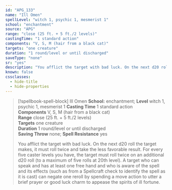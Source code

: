 ```yaml
---
id: "APG_133"
name: "Ill Omen"
spellLevel: "witch 1, psychic 1, mesmerist 1"
school: "enchantment"
source: "APG"
range: "close (25 ft. + 5 ft./2 levels)"
castingTime: "1 standard action"
components: "V, S, M (hair from a black cat)"
targets: "one creature"
duration: "1 round/level or until discharged"
saveType: "none"
sr: "yes"
description: "You afflict the target with bad luck. On the next d20 roll the target makes, it must roll twice and take the less favorable result. For every five caster levels you have, the target must roll twice on an additional d20 roll (to a maximum of five rolls at 20th level).  A target who can speak and has at least one free hand and who is aware of the spell and its effects (such as from a Spellcraft check to identify the spell as it is cast) can negate one reroll by spending a move action to utter a brief prayer or good luck charm to appease the spirits of ill fortune."
known: false
cssclasses:
  - hide-title
  - hide-properties
---
```


> [!spellbook-spell-block] Ill Omen
> **School:** enchantment; **Level** witch 1, psychic 1, mesmerist 1
> **Casting Time** 1 standard action  
> **Components** V, S, M (hair from a black cat)  
> **Range** close (25 ft. + 5 ft./2 levels)  
> **Targets** one creature  
> **Duration** 1 round/level or until discharged  
> **Saving Throw** none; **Spell Resistance** yes
> 
> You afflict the target with bad luck. On the next d20 roll the target makes, it must roll twice and take the less favorable result. For every five caster levels you have, the target must roll twice on an additional d20 roll (to a maximum of five rolls at 20th level).  A target who can speak and has at least one free hand and who is aware of the spell and its effects (such as from a Spellcraft check to identify the spell as it is cast) can negate one reroll by spending a move action to utter a brief prayer or good luck charm to appease the spirits of ill fortune.